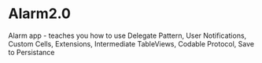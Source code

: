 # Alarm2.0
Alarm app - teaches you how to use Delegate Pattern, User Notifications, Custom Cells, Extensions, Intermediate TableViews, Codable Protocol, Save to Persistance
